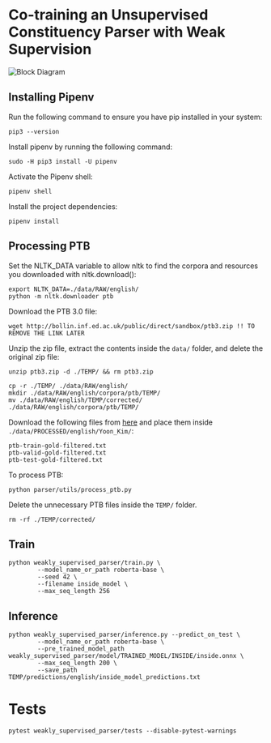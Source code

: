 # Co-training an Unsupervised Constituency Parser with Weak Supervision

![Block Diagram](https://nickilmaveli.com/assets/images/publications/mscr_thesis.png)

## Installing Pipenv

Run the following command to ensure you have pip installed in your system:

    pip3 --version

Install pipenv by running the following command:

    sudo -H pip3 install -U pipenv

Activate the Pipenv shell:

    pipenv shell

Install the project dependencies:

    pipenv install 

## Processing PTB

Set the NLTK_DATA variable to allow nltk to find the corpora and resources you downloaded with nltk.download():

    export NLTK_DATA=./data/RAW/english/
    python -m nltk.downloader ptb

Download the PTB 3.0 file:

    wget http://bollin.inf.ed.ac.uk/public/direct/sandbox/ptb3.zip !! TO REMOVE THE LINK LATER

Unzip the zip file, extract the contents inside the `data/` folder, and delete the original zip file:

    unzip ptb3.zip -d ./TEMP/ && rm ptb3.zip

    cp -r ./TEMP/ ./data/RAW/english/
    mkdir ./data/RAW/english/corpora/ptb/TEMP/
    mv ./data/RAW/english/TEMP/corrected/ ./data/RAW/english/corpora/ptb/TEMP/

Download the following files from [here](https://drive.google.com/file/d/1m4ssitfkWcDSxAE6UYidrP6TlUctSG2D/view) and place them inside `./data/PROCESSED/english/Yoon_Kim/`:

    ptb-train-gold-filtered.txt
    ptb-valid-gold-filtered.txt
    ptb-test-gold-filtered.txt

To process PTB:

    python parser/utils/process_ptb.py

Delete the unnecessary PTB files inside the `TEMP/` folder.

    rm -rf ./TEMP/corrected/

## Train

    python weakly_supervised_parser/train.py \
            --model_name_or_path roberta-base \
            --seed 42 \
            --filename inside_model \
            --max_seq_length 256

## Inference

    python weakly_supervised_parser/inference.py --predict_on_test \
            --model_name_or_path roberta-base \
            --pre_trained_model_path weakly_supervised_parser/model/TRAINED_MODEL/INSIDE/inside.onnx \
            --max_seq_length 200 \
            --save_path TEMP/predictions/english/inside_model_predictions.txt

# Tests

    pytest weakly_supervised_parser/tests --disable-pytest-warnings